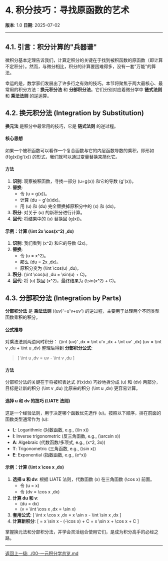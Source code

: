 # 4. 积分技巧：寻找原函数的艺术

**版本**: 1.0
**日期**: 2025-07-02

---

## 4.1. 引言：积分计算的"兵器谱"

微积分基本定理告诉我们，计算定积分的关键在于找到被积函数的原函数（即计算不定积分）。然而，与微分相比，积分的计算要困难得多，没有一套"万能"的算法。

幸运的是，数学家们发展出了许多行之有效的技巧。本节将聚焦于两大最核心、最常用的积分方法：**换元积分法** 和 **分部积分法**。它们分别对应着微分学中 **链式法则** 和 **乘法法则** 的逆运算。

## 4.2. 换元积分法 (Integration by Substitution)

**换元法** 是积分中最常用的技巧，它是 **链式法则** 的逆过程。

#### 核心思想
如果一个被积函数可以看作一个复合函数与它的内层函数导数的乘积，即形如 \(f(g(x))g'(x)\) 的形式，我们就可以通过变量替换来简化它。

#### 方法
1.  **识别**: 观察被积函数，寻找一部分 \(u=g(x)\) 和它的导数 \(g'(x)\)。
2.  **替换**:
    *   令 \(u = g(x)\)。
    *   计算 \(du = g'(x)dx\)。
    *   用 \(u\) 和 \(du\) 完全替换掉原积分中的 \(x\) 和 \(dx\)。
3.  **积分**: 对关于 \(u\) 的新积分进行计算。
4.  **回代**: 将结果中的 \(u\) 替换回 \(g(x)\)。

#### 示例：计算 \(\int 2x \cos(x^2) \,dx\)
1.  **识别**: 我们看到 \(x^2\) 和它的导数 \(2x\)。
2.  **替换**:
    *   令 \(u = x^2\)。
    *   那么 \(du = 2x \,dx\)。
    *   原积分变为 \(\int \cos(u) \,du\)。
3.  **积分**: \(\int \cos(u) \,du = \sin(u) + C\)。
4.  **回代**: 将 \(u\) 换回 \(x^2\)，最终结果为 \(\sin(x^2) + C\)。

## 4.3. 分部积分法 (Integration by Parts)

**分部积分法** 是 **乘法法则** \((uv)'=u'v+uv'\) 的逆过程，主要用于处理两个不同类型函数乘积的积分。

#### 公式推导
对乘法法则两边同时积分：
\(\int (uv)' \,dx = \int u'v \,dx + \int uv' \,dx\)
\(uv = \int v \,du + \int u \,dv\)
整理后得到 **分部积分公式**:
> \[ \int u \,dv = uv - \int v \,du \]

#### 方法
分部积分法的关键在于将被积表达式 \(f(x)dx\) 巧妙地拆分成 \(u\) 和 \(dv\) 两部分，目标是让新的积分 \(\int v \,du\) 比原来的积分 \(\int u \,dv\) 更容易计算。

#### 选择 u 和 dv 的技巧 (LIATE 法则)
这是一个经验法则，用于决定哪个函数优先选作 \(u\)。按照以下顺序，排在前面的函数类型通常作为 \(u\):
*   **L**: Logarithmic (对数函数, e.g., \(\ln x\))
*   **I**: Inverse trigonometric (反三角函数, e.g., \(\arcsin x\))
*   **A**: Algebraic (代数函数/多项式, e.g., \(x^2, 3x\))
*   **T**: Trigonometric (三角函数, e.g., \(\sin x\))
*   **E**: Exponential (指数函数, e.g., \(e^x\))

#### 示例：计算 \(\int x \cos x \,dx\)
1.  **选择 u 和 dv**: 根据 LIATE 法则，代数函数 \(x\) 在三角函数 \(\cos x\) 前面。
    *   令 \(u = x\)
    *   令 \(dv = \cos x \,dx\)
2.  **计算 du 和 v**:
    *   \(du = dx\)
    *   \(v = \int \cos x \,dx = \sin x\)
3.  **套用公式**:
    \[ \int x \cos x \,dx = x \sin x - \int \sin x \,dx \]
4.  **计算新积分**:
    \[ = x \sin x - (-\cos x) + C = x \sin x + \cos x + C \]

掌握换元法和分部积分法，并学会灵活组合使用它们，是成为积分高手的必经之路。

---
[返回上一级: ./00-一元积分学总览.md](./00-一元积分学总览.md) 